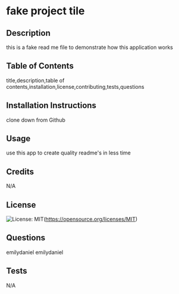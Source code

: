 # fake project tile

    
## Description
this is a fake read me file to demonstrate how this application works

## Table of Contents 
title,description,table of contents,installation,license,contributing,tests,questions
    
## Installation Instructions
clone  down from Github
   
## Usage
use this app to create quality readme's in less time
## Credits
N/A 

## License
![License: MIT](https://img.shields.io/badge/License-MIT-yellow.svg)(https://opensource.org/licenses/MIT)

## Questions
emilydaniel
emilydaniel

## Tests
N/A
